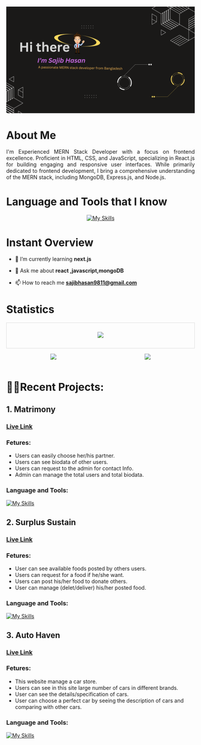 [![An old rock in the desert](/images/Banner1.png "Shiprock, New Mexico by Beau Rogers")](/images/Banner1.png)

# About Me
<p align="justify">I'm Experienced MERN Stack Developer with a focus on frontend excellence. Proficient in HTML, CSS, and JavaScript, specializing in React.js for building engaging and responsive user interfaces. While primarily dedicated to frontend development, I bring a comprehensive understanding of the MERN stack, including MongoDB, Express.js, and Node.js. </p>

# Language and Tools that I know
<div align="center">

[![My Skills](https://skillicons.dev/icons?i=html,css,tailwind,bootstrap,javascript,react,mongodb,nodejs,expressjs,firebase,github,git,c,cpp,java,mysql,figma,&perline=6)](https://skillicons.dev)

</div>

# Instant Overview
<div>

<!-- - 🔭 I’m currently working on [work on](sdfgdg) -->

- 🌱 I’m currently learning **next.js**

- 💬 Ask me about **react ,javascript,mongoDB**

- 📫 How to reach me **sajibhasan9811@gmail.com**

</div>

# Statistics
<div align="center" style="border: 1px solid #ddd; padding: 10px;">

![](http://github-profile-summary-cards.vercel.app/api/cards/profile-details?username=Sajib37&theme=bear)

</div>

<div align="center" style="display: flex; flex-direction: row; justify-content: space-around;">

<div>

![](http://github-profile-summary-cards.vercel.app/api/cards/stats?username=Sajib37&theme=bear)

</div>

<div>

![](http://github-profile-summary-cards.vercel.app/api/cards/most-commit-language?username=Sajib37&theme=bear)
</div>

</div>


# 👨‍💻Recent Projects:

## 1. Matrimony
### <a href="https://matrimony-7ae39.web.app/">Live Link </a>
 
### Fetures:
- Users can easily choose her/his partner.
- Users can see biodata of other users.
- Users can request to the admin for contact Info.
- Admin can manage the total users and total biodata.

### Language and Tools:
[![My Skills](https://skillicons.dev/icons?i=html,tailwind,react,nodejs,expressjs,firebase,mongodb&perline=7)](https://skillicons.dev)


## 2. Surplus Sustain
### <a href="https://surplus-sustain.web.app/">Live Link </a>
 
### Fetures:
- User can see available foods posted by others users.
- Users can request for a food if he/she want.
- Users can post his/her food to donate others.
- User can manage (delet/deliver) his/her posted food.

### Language and Tools:
[![My Skills](https://skillicons.dev/icons?i=html,tailwind,react,nodejs,expressjs,firebase,mongodb&perline=7)](https://skillicons.dev)


## 3. Auto Haven
### <a href="https://auto-haven.web.app/">Live Link </a>
 
### Fetures:
- This website manage a car store.
- Users can see in this site large number of cars in different brands.
- User can see the details/specification of cars.
- User can choose a perfect car by seeing the description of cars and comparing with other cars.

### Language and Tools:
[![My Skills](https://skillicons.dev/icons?i=html,tailwind,react,nodejs,expressjs,firebase,mongodb&perline=7)](https://skillicons.dev)





